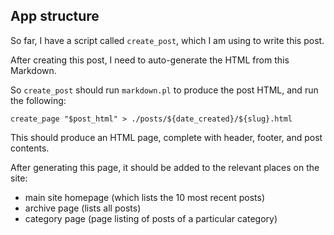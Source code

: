 ## App structure

So far, I have a script called `create_post`, which I am using to write this post.

After creating this post, I need to auto-generate the HTML from this Markdown.

So `create_post` should run `markdown.pl` to produce the post HTML, and run the following:

```
create_page "$post_html" > ./posts/${date_created}/${slug}.html
```

This should produce an HTML page, complete with header, footer, and post contents.

After generating this page, it should be added to the relevant places on the site:

* main site homepage (which lists the 10 most recent posts)
* archive page (lists all posts)
* category page (page listing of posts of a particular category)
